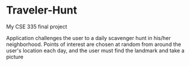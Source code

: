 # Traveler-Hunt
My CSE 335 final project

Application challenges the user to a daily scavenger hunt in his/her neighborhood. 
Points of interest are chosen at random from around the user's location each day,
and the user must find the landmark and take a picture
